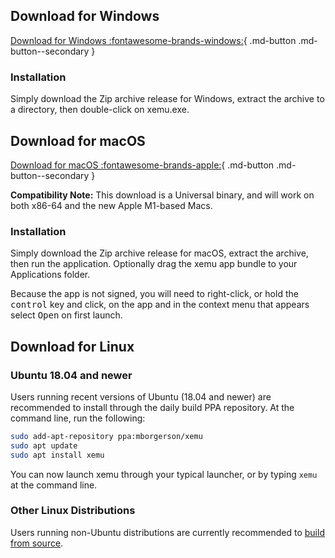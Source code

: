 ## Download for Windows

[Download for Windows :fontawesome-brands-windows:](https://github.com/mborgerson/xemu/releases/latest/download/xemu-win-release.zip){ .md-button .md-button--secondary }

### Installation

Simply download the Zip archive release for Windows, extract the archive to a directory, then double-click on xemu.exe.

## Download for macOS

[Download for macOS :fontawesome-brands-apple:](https://github.com/mborgerson/xemu/releases/latest/download/xemu-macos-universal-release.zip){ .md-button .md-button--secondary }

**Compatibility Note:** This download is a Universal binary, and will work on both x86-64 and the new Apple M1-based Macs.

### Installation

Simply download the Zip archive release for macOS, extract the archive, then run the application. Optionally drag the xemu app bundle to your Applications folder.

Because the app is not signed, you will need to right-click, or hold the <kbd>control</kbd> key and click, on the app and in the context menu that appears select <kbd>Open</kbd> on first launch.

## Download for Linux

### Ubuntu 18.04 and newer

Users running recent versions of Ubuntu (18.04 and newer) are recommended to install through the daily build PPA repository. At the command line, run the following:

```bash
sudo add-apt-repository ppa:mborgerson/xemu
sudo apt update
sudo apt install xemu
```

You can now launch xemu through your typical launcher, or by typing `xemu` at the command line.

### Other Linux Distributions

Users running non-Ubuntu distributions are currently recommended to [build from source](building-from-source.md#linux).
